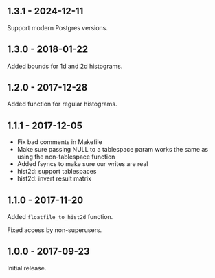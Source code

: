 ## 1.3.1 - 2024-12-11

Support modern Postgres versions.

## 1.3.0 - 2018-01-22

Added bounds for 1d and 2d histograms.

## 1.2.0 - 2017-12-28

Added function for regular histograms.

## 1.1.1 - 2017-12-05

- Fix bad comments in Makefile
- Make sure passing NULL to a tablespace param works the same as using the non-tablespace function
- Added fsyncs to make sure our writes are real
- hist2d: support tablespaces
- hist2d: invert result matrix

## 1.1.0 - 2017-11-20

Added `floatfile_to_hist2d` function.

Fixed access by non-superusers.

## 1.0.0 - 2017-09-23

Initial release.



